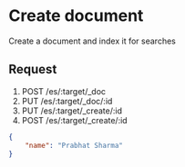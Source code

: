 # Create document

Create a document and index it for searches

## Request

1. POST /es/:target/_doc
1. PUT /es/:target/_doc/:id
1. PUT /es/:target/_create/:id
1. POST /es/:target/_create/:id

```json
{ 
    "name": "Prabhat Sharma" 
}
```
